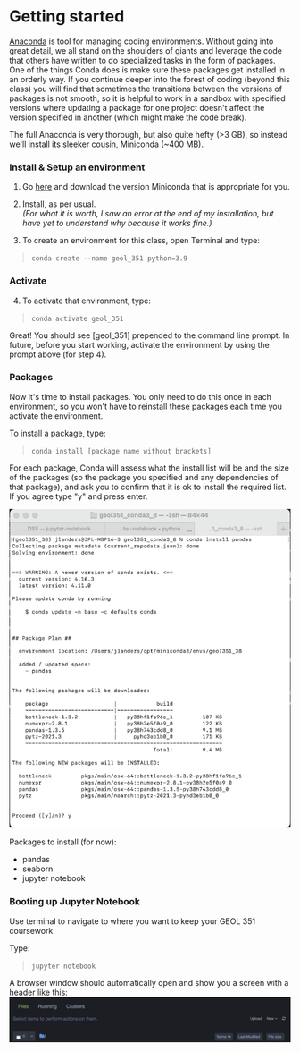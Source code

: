 # Getting started

[Anaconda](https://docs.conda.io/projects/conda/en/latest/) is tool for managing coding environments. Without going into great detail, we all stand on the shoulders of giants and leverage the code that others have written to do specialized tasks in the form of packages.  One of the things Conda does is make sure these packages get installed in an orderly way. If you continue deeper into the forest of coding (beyond this class) you will find that sometimes the transitions between the versions of packages is not smooth, so it is helpful to work in a sandbox with specified versions where updating a package for one project doesn't affect the version specified in another (which might make the code break). 

The full Anaconda is very thorough, but also quite hefty (>3 GB), so instead we'll install its sleeker cousin, Miniconda (~400 MB). 
### Install & Setup an environment
1. Go [here](https://docs.conda.io/en/latest/miniconda.html) and download the version Miniconda that is appropriate for you.

2. Install, as per usual.<br> 
_(For what it is worth, I saw an error at the end of my installation, but have yet to understand why because it works fine.)_

3. To create an environment for this class, open Terminal and type:
>```conda create --name geol_351 python=3.9```

### Activate
4. To activate that environment, type:
> ```conda activate geol_351```

Great!  You should see [geol_351] prepended to the command line prompt. In future, before you start working, activate the environment by using the prompt above (for step 4). 

### Packages
Now it's time to install packages.  You only need to do this once in each environment, so you won't have to reinstall these packages each time you activate the environment. 


To install a package, type:
>```conda install [package name without brackets]```

For each package, Conda will assess what the install list will be and the size of the packages (so the package you specified and any dependencies of that package), and ask you to confirm that it is ok to install the required list. If you agree type "y" and press enter.

![](terminal_package_install_copy.png)


Packages to install (for now):
- pandas
- seaborn
- jupyter notebook

### Booting up Jupyter Notebook
Use terminal to navigate to where you want to keep your GEOL 351 coursework. 

Type: 
>```jupyter notebook```

A browser window should automatically open and show you a screen with a header like this:
![](jupyter_startup_header2.png)
